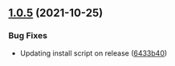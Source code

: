 ## [1.0.5](https://github.com/usecloudstate/cli/compare/v1.0.4...v1.0.5) (2021-10-25)


### Bug Fixes

* Updating install script on release ([6433b40](https://github.com/usecloudstate/cli/commit/6433b40e7c283efc744855c1a364c2e82b8ea39b))
